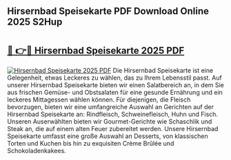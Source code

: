 ## Hirsernbad Speisekarte PDF Download Online 2025 S2Hup

# <h2><a href="http://gcadoh.nevu.top/?p=Hirsernbad+Speisekarte">🔗 👉🔴 Hirsernbad Speisekarte 2025 PDF</a></h2>

[![Hirsernbad Speisekarte 2025 PDF](https://i.imgur.com/dBaPXMq.png)](http://gcadoh.nevu.top/?p=Hirsernbad+Speisekarte)
Die Hirsernbad Speisekarte ist eine Gelegenheit, etwas Leckeres zu wählen, das zu Ihrem Lebensstil passt. Auf unserer Hirsernbad Speisekarte bieten wir einen Salatbereich an, in dem Sie aus frischen Gemüse- und Obstsalaten für eine gesunde Ernährung und ein leckeres Mittagessen wählen können. Für diejenigen, die Fleisch bevorzugen, bieten wir eine umfangreiche Auswahl an Gerichten auf der Hirsernbad Speisekarte an: Rindfleisch, Schweinefleisch, Huhn und Fisch. Unseren Auserwählten bieten wir Gourmet-Gerichte wie Schaschlik und Steak an, die auf einem alten Feuer zubereitet werden. Unsere Hirsernbad Speisekarte umfasst eine große Auswahl an Desserts, von klassischen Torten und Kuchen bis hin zu exquisiten Crème Brûlée und Schokoladenkakees.
